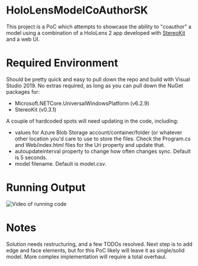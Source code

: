 ﻿# HoloLensModelCoAuthorSK
This project is a PoC which attempts to showcase the ability to "coauthor" a model using a combination of a HoloLens 2 app developed with [StereoKit](https://www.stereokit.net) and a web UI. 
# Required Environment
Should be pretty quick and easy to pull down the repo and build with Visual Studio 2019. No extras required, as long as you can pull down the NuGet packages for:
- Microsoft.NETCore.UniversalWindowsPlatform (v6.2.9)
- StereoKit (v0.3.1)

A couple of hardcoded spots will need updating in the code, including:
- values for Azure Blob Storage account/container/folder (or whatever other location you'd care to use to store the files. Check the Program.cs and Web/index.html files for the Uri property and update that. 
- autoupdateinterval property to change how often changes sync. Default is 5 seconds.
- model filename. Default is model.csv.
# Running Output
![Video of running code](Assets/demo.gif)
# Notes
Solution needs restructuring, and a few TODOs resolved.
Next step is to add edge and face elements, but for this PoC likely will leave it as single/solid model. More complex implementation will require a total overhaul.